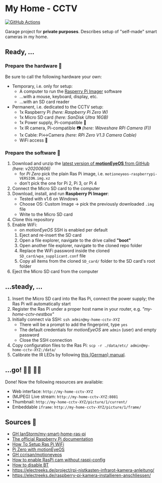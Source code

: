 # My Home - CCTV

[![GitHub Actions](https://img.shields.io/endpoint.svg?url=https%3A%2F%2Factions-badge.atrox.dev%2FIanStorm%2Fmy-home-cctv%2Fbadge%3Fref%3Dmain&style=flat&label=build&logo=none)](https://actions-badge.atrox.dev/IanStorm/my-home-cctv/goto?ref=main)

Garage project for **private purposes**.
Describes setup of "self-made" smart cameras in my home.


## Ready, ...


### Prepare the hardware 🧰

Be sure to call the following hardware your own:

* Temporary, i.e. only for setup:
	* A computer to run the [Rasperry Pi Imager](https://www.raspberrypi.org/downloads/) software
	* ...with a mouse, keyboard, display, etc.
	* ...with an SD card reader
* Permanent, i.e. dedicated to the CCTV setup:
	* 1x Raspberry Pi *(here: Raspberry Pi Zero W)*
	* 1x Micro SD card *(here: SanDisk Ultra 16GB)*
	* 1x Power supply, Pi-compatible 🔌
	* 1x IR camera, Pi-compatible 📷 *(here: Waveshare RPi Camera (F))*
	* 1x Cable: Pi<->Camera *(here: RPi Zero V1.3 Camera Cable)*
	* WiFi access 📡


### Prepare the software 🦙

1. Download and unzip the [latest version of **motionEyeOS** from GitHub](https://github.com/ccrisan/motioneyeos/releases/latest) *(here: v20200606)*
	* for *Pi Zero* pick the plain Ras Pi image, i.e. `motioneyeos-raspberrypi-VERSION.img.xz`
	* don't pick the one for Pi 2, Pi 3, or Pi 4
2. Connect the Micro SD card to the computer
2. Download, install, and run **Raspberry Pi Imager**:
	* Tested with v1.6 on Windows
	* Choose OS: Custom Image -> pick the previously downloaded `.img` file
	* Write to the Micro SD card
2. Clone this repository
2. Enable WiFi:
	* on *motionEyeOS* SSH is enabled per default
	1. Eject and re-insert the SD card
	2. Open a file explorer, navigate to the drive called **"boot"**
	2. Open another file explorer, navigate to the cloned repo folder
	2. Replace the WiFi password inside the cloned `SD_card/wpa_supplicant.conf` file
	2. Copy all items from the cloned `SD_card/` folder to the SD card's root folder
2. Eject the Micro SD card from the computer


## ...steady, ...

1. Insert the Micro SD card into the Ras Pi, connect the power supply; the Ras Pi will automatically start
2. Register the Ras Pi under a proper host name in your router, e.g. *"my-home-cctv-nestbox"*
2. Initially connect via SSH: `ssh admin@my-home-cctv-XYZ`
	* There will be a prompt to add the fingerprint, type `yes`
	* The default credentials for *motionEyeOS* are `admin` (user) and empty password
	* Close the SSH connection
2. Copy configuration files to the Ras Pi: `scp -r ./data/etc/ admin@my-home-cctv-XYZ:/data/`
2. Calibrate the IR LEDs by following [this (German) manual](https://github.com/MakeMagazinDE/Nistkasten-V2/blob/main/Hinweise/Problembehebung.md).


## ...go! 🏃‍♂️ 🏃‍♀️

Done!
Now the following resources are available:
* Web interface: `http://my-home-cctv-XYZ`
* (MJPEG) Live stream: `http://my-home-cctv-XYZ:8081`
* Thumbnail: `http://my-home-cctv-XYZ/picture/1/current/`
* Embeddable `iframe`: `http://my-home-cctv-XYZ/picture/1/frame/`

## Sources 📙

* [GH IanStorm/my-smart-home-ras-pi](https://github.com/IanStorm/my-smart-home-ras-pi)
* [The official Raspberry Pi documentation](https://projects.raspberrypi.org/en/projects/raspberry-pi-getting-started)
* [How To Setup Ras Pi WiFi](https://core-electronics.com.au/tutorials/raspberry-pi-zerow-headless-wifi-setup.html)
* [Pi Zero with motionEyeOS](https://www.raspberrypi-spy.co.uk/2017/04/raspberry-pi-zero-w-cctv-camera-with-motioneyeos)
* [GH ccrisan/motioneyeos](https://github.com/ccrisan/motioneyeos)
* [How to enable RasPi cam without raspi-config](https://raspberrypi.stackexchange.com/a/29972)
* [How to disable BT](https://di-marco.net/blog/it/2020-04-18-tips-disabling_bluetooth_on_raspberry_pi/#add-below-save-and-close-the-file)
* https://electreeks.de/project/rpi-nistkasten-infrarot-kamera-anleitung/
* https://electreeks.de/raspberry-pi-kamera-installieren-anschliessen/
